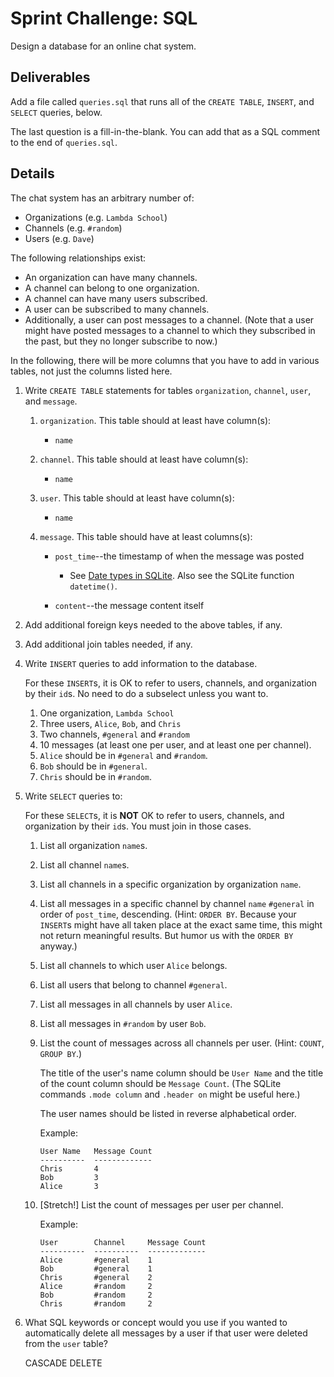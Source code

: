 # Sprint Challenge: SQL

Design a database for an online chat system.

## Deliverables

Add a file called `queries.sql` that runs all of the `CREATE TABLE`,
`INSERT`, and `SELECT` queries, below.

The last question is a fill-in-the-blank. You can add that as a SQL
comment to the end of `queries.sql`.

## Details

The chat system has an arbitrary number of:

* Organizations (e.g. `Lambda School`)
* Channels (e.g. `#random`)
* Users (e.g. `Dave`)

The following relationships exist:

* An organization can have many channels.
* A channel can belong to one organization.
* A channel can have many users subscribed.
* A user can be subscribed to many channels.
* Additionally, a user can post messages to a channel. (Note that a user might have
posted messages to a channel to which they subscribed in the past, but they no
longer subscribe to now.)

In the following, there will be more columns that you have to add in
various tables, not just the columns listed here.

1. Write `CREATE TABLE` statements for tables `organization`, `channel`, `user`,
   and `message`.

   1. `organization`. This table should at least have column(s):
      * `name`

   2. `channel`. This table should at least have column(s):
      * `name`

   3. `user`. This table should at least have column(s):
      * `name`

   4. `message`. This table should have at least columns(s):

      * `post_time`--the timestamp of when the message was posted
        * See [Date types in
          SQLite](https://www.sqlite.org/datatype3.html#date_and_time_datatype).
          Also see the SQLite function `datetime()`.

      * `content`--the message content itself

2. Add additional foreign keys needed to the above tables, if any.

3. Add additional join tables needed, if any.

4. Write `INSERT` queries to add information to the database.

   For these `INSERT`s, it is OK to refer to users, channels, and organization
   by their `id`s. No need to do a subselect unless you want to.

   1. One organization, `Lambda School`
   2. Three users, `Alice`, `Bob`, and `Chris`
   3. Two channels, `#general` and `#random`
   4. 10 messages (at least one per user, and at least one per channel).
   5. `Alice` should be in `#general` and `#random`.
   6. `Bob` should be in `#general`.
   7. `Chris` should be in `#random`.

5. Write `SELECT` queries to:

   For these `SELECT`s, it is **NOT** OK to refer to users, channels, and
   organization by their `id`s. You must join in those cases.

   1. List all organization `name`s.

   2. List all channel `name`s.

   3. List all channels in a specific organization by organization `name`.

   4. List all messages in a specific channel by channel `name` `#general` in
      order of `post_time`, descending. (Hint: `ORDER BY`. Because your
      `INSERT`s might have all taken place at the exact same time, this might
      not return meaningful results. But humor us with the `ORDER BY` anyway.)

   5. List all channels to which user `Alice` belongs.

   6. List all users that belong to channel `#general`.

   7. List all messages in all channels by user `Alice`.

   8. List all messages in `#random` by user `Bob`.

   9. List the count of messages across all channels per user. (Hint:
      `COUNT`, `GROUP BY`.)
      
      The title of the user's name column should be `User Name` and the title of
      the count column should be `Message Count`. (The SQLite commands
	  `.mode column` and `.header on` might be useful here.)

      The user names should be listed in reverse alphabetical order.
      
      Example:

      ```
      User Name   Message Count
      ----------  -------------
      Chris       4
      Bob         3
      Alice       3
      ```

   10. [Stretch!] List the count of messages per user per channel.

       Example:

       ```
       User        Channel     Message Count
       ----------  ----------  -------------
       Alice       #general    1
       Bob         #general    1
       Chris       #general    2
       Alice       #random     2
       Bob         #random     2
       Chris       #random     2
       ```

6. What SQL keywords or concept would you use if you wanted to automatically
   delete all messages by a user if that user were deleted from the `user`
   table?

   CASCADE DELETE
